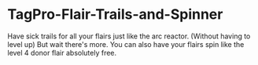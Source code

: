 # TagPro-Flair-Trails-and-Spinner
Have sick trails for all your flairs just like the arc reactor. (Without having to level up) But wait there's more. You can also have your flairs spin like the level 4 donor flair absolutely free.
